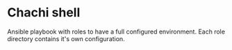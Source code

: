 # Chachi shell

Ansible playbook with roles to have a full configured environment.
Each role directory contains it's own configuration.
